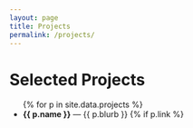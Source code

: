 ```yaml
---
layout: page
title: Projects
permalink: /projects/
---
```


# Selected Projects

<ul class="projects">
{% for p in site.data.projects %}
  <li>
    <strong>{{ p.name }}</strong> — {{ p.blurb }}
    {% if p.link %}<br><a href="{{ p.link }}" target="_blank" rel="ndfor %}
</ul>
